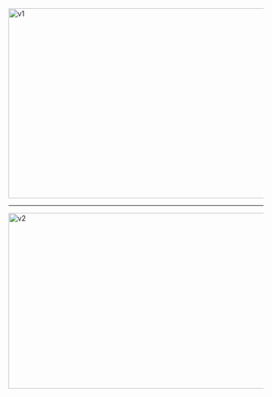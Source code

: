 <img width="748" height="375" alt="v1" src="https://github.com/user-attachments/assets/ca86d6cb-66c5-433e-a4cd-ea9ea978c4e3" />

---
<img width="820" height="347" alt="v2" src="https://github.com/user-attachments/assets/96ebb2cd-a5b6-4ef4-b5bd-a511e920e157" />
